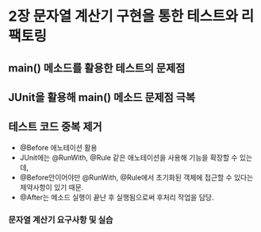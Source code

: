 # 2장 문자열 계산기 구현을 통한 테스트와 리팩토링
## main() 메소드를 활용한 테스트의 문제점
## JUnit을 활용해 main() 메소드 문제점 극복
## 테스트 코드 중복 제거
- @Before 애노테이션 활용
- JUnit에는 @RunWith, @Rule 같은 애노테이션을 사용해 기능을 확장할 수 있는데,
- @Before안이어야만 @RunWith, @Rule에서 초기화된 객체에 접근할 수 있다는 제약사항이 있기 때문.
- @After는 메소드 실행이 끝난 후 실행됨으로써 후처리 작업을 담당.
### 문자열 계산기 요구사항 및 실습